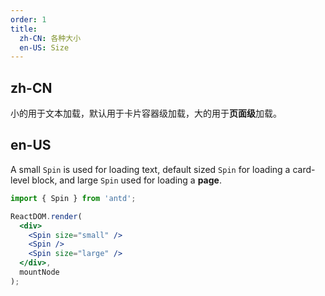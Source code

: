 ```yaml
---
order: 1
title:
  zh-CN: 各种大小
  en-US: Size
---
```


## zh-CN

小的用于文本加载，默认用于卡片容器级加载，大的用于**页面级**加载。

## en-US

A small `Spin` is used for loading text, default sized `Spin` for loading a card-level block, and large `Spin` used for loading a **page**.

````jsx
import { Spin } from 'antd';

ReactDOM.render(
  <div>
    <Spin size="small" />
    <Spin />
    <Spin size="large" />
  </div>,
  mountNode
);
````

<style>
.infini-spin {
  margin-right: 16px;
}
</style>
